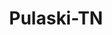 ---
title: Pulaski-TN
slug: pulaski-tn
f_state:
- cms/state/tennessee.md
f_locations:
- cms/payday-loan/bob-white-check-cashing-5362.md
- cms/payday-loan/cash-express-7270.md
- cms/payday-loan/cash-station-8407.md
- cms/payday-loan/check-into-cash-12406.md
- cms/payday-loan/check-into-cash-12463.md
- cms/payday-loan/check-into-cash-of-tennesee-13608.md
- cms/payday-loan/giles-cnty-check-cshng-title-18945.md
- cms/payday-loan/giles-county-check-cashing-title-loans-18946.md
- cms/payday-loan/kings-check-cashing-20059.md
- cms/payday-loan/maury-county-check-cashing-20707.md
- cms/payday-loan/th-e-cash-station-27289.md
- cms/payday-loan/with-e-stafford-rental-stores-28824.md
updated-on: '2024-05-30T13:41:28.615Z'
created-on: '2024-05-30T13:41:28.615Z'
published-on: '2024-05-30T13:54:32.469Z'
f_city: Pulaski
layout: '[city].html'
tags: city
---